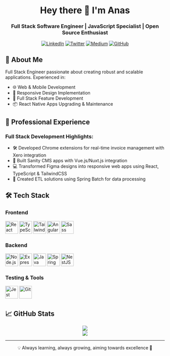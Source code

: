 <div align="center">
  
# Hey there 👋 I'm Anas

### Full Stack Software Engineer | JavaScript Specialist | Open Source Enthusiast

[![LinkedIn](https://img.shields.io/badge/LinkedIn-0077B5?style=for-the-badge&logo=linkedin&logoColor=white)](https://linkedin.com/in/anasbn3issa)
[![Twitter](https://img.shields.io/badge/Twitter-1DA1F2?style=for-the-badge&logo=twitter&logoColor=white)](https://twitter.com/anasbn3issa)
[![Medium](https://img.shields.io/badge/Medium-12100E?style=for-the-badge&logo=medium&logoColor=white)](https://medium.com/@anasben3issa)
[![GitHub](https://img.shields.io/badge/GitHub-100000?style=for-the-badge&logo=github&logoColor=white)](https://github.com/anasbn3issa)

</div>

## 🚀 About Me

Full Stack Engineer passionate about creating robust and scalable applications. Experienced in:
- 🌐 Web & Mobile Development
- 📱 Responsive Design Implementation
- 🔄 Full Stack Feature Development
- 📦 React Native Apps Upgrading & Maintenance

## 💼 Professional Experience

### Full Stack Development Highlights:
- 🛠️ Developed Chrome extensions for real-time invoice management with Xero integration
- 🎨 Built Sanity CMS apps with Vue.js/Nuxt.js integration
- 💻 Transformed Figma designs into responsive web apps using React, TypeScript & TailwindCSS
- 🔄 Created ETL solutions using Spring Batch for data processing

## 🛠️ Tech Stack

### Frontend
<div align="left">
<img src="https://profilinator.rishav.dev/skills-assets/react-original-wordmark.svg" alt="React" height="40" />
<img src="https://profilinator.rishav.dev/skills-assets/typescript-original.svg" alt="TypeScript" height="40" />
<img src="https://profilinator.rishav.dev/skills-assets/tailwindcss.svg" alt="Tailwind CSS" height="40" />
<img src="https://profilinator.rishav.dev/skills-assets/angularjs-original.svg" alt="Angular" height="40" />
<img src="https://profilinator.rishav.dev/skills-assets/sass-original.svg" alt="Sass" height="40" />
</div>

### Backend
<div align="left">
<img src="https://profilinator.rishav.dev/skills-assets/nodejs-original-wordmark.svg" alt="Node.js" height="40" />
<img src="https://profilinator.rishav.dev/skills-assets/express-original-wordmark.svg" alt="Express.js" height="40" />
<img src="https://profilinator.rishav.dev/skills-assets/java-original-wordmark.svg" alt="Java" height="40" />
<img src="https://profilinator.rishav.dev/skills-assets/springio-icon.svg" alt="Spring" height="40" />
<img src="https://profilinator.rishav.dev/skills-assets/nestjs.svg" alt="NestJS" height="40" />
</div>

### Testing & Tools
<div align="left">
<img src="https://profilinator.rishav.dev/skills-assets/jest.svg" alt="Jest" height="40" />
<img src="https://profilinator.rishav.dev/skills-assets/git-scm-icon.svg" alt="Git" height="40" />
</div>

## 📈 GitHub Stats

<div align="center">
<img src="https://github-readme-stats.vercel.app/api?username=anasbn3issa&show_icons=true&count_private=true&hide_title=true&theme=radical" align="center" />
</div>

<div align="center">
<img src="https://komarev.com/ghpvc/?username=anasbn3issa&&style=flat-square" align="center" />
</div>

---

<div align="center">
💡 Always learning, always growing, aiming towards excellence 🚀
</div>
